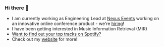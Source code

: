 ### Hi there 👋

- I am currently working as Engineering Lead at [Nexus Events](https://nexusevents.io) working on an innovative online conference product - we're [hiring](https://angel.co/company/nexus-events)!
- I have been getting interested in Music Information Retrieval (MIR)
- [Want to find out your top tracks on Spotify?](http://www.echolot-music.com/)
- Check out my [website](http://thomas.breier.xyz) for more!


<!--
**tbreier/tbreier** is a ✨ _special_ ✨ repository because its `README.md` (this file) appears on your GitHub profile.

Here are some ideas to get you started:

- 🔭 I’m currently working on ...
- 🌱 I’m currently learning ...
- 👯 I’m looking to collaborate on ...
- 🤔 I’m looking for help with ...
- 💬 Ask me about ...
- 📫 How to reach me: ...
- 😄 Pronouns: ...
- ⚡ Fun fact: ...
-->
